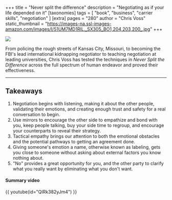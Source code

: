 +++
title = "Never split the difference"
description = "Negotiating as if your life depended on it"
[taxonomies]
tags = [ "book", "business", "carrier skills", "negotiation" ]
[extra]
pages = "280"
author = "Chris Voss"
static_thumbnail = "https://images-na.ssl-images-amazon.com/images/I/51UM7MD1RlL._SX305_BO1,204,203,200_.jpg"
+++

<a target="_blank"  href="https://www.amazon.de/gp/product/0062872303/ref=as_li_tl?ie=UTF8&camp=1638&creative=6742&creativeASIN=0062872303&linkCode=as2&tag=chemaclass-21&linkId=7f6d54b2001e4f62115af160a7fb1512">
    <img border="0" src="https://images-na.ssl-images-amazon.com/images/I/51UM7MD1RlL._SX305_BO1,204,203,200_.jpg" >
</a>

<!-- more -->

From policing the rough streets of Kansas City, Missouri, to becoming the FBI's lead international kidnapping negotiator
to teaching negotiation at leading universities, Chris Voss has tested the techniques in _Never Split the Difference_
across the full spectrum of human endeavor and proved their effectiveness.

---

## Takeaways

1. Negotiation begins with listening, making it about the other people, validating their emotions, and creating enough
   trust and safety for a real conversation to begin.
2. Use mirrors to encourage the other side to empathize and bond with you, keep people talking, buy your side time to
   regroup, and encourage your counterparts to reveal their strategy.
3. Tactical empathy brings our attention to both the emotional obstacles and the potential pathways to getting an
   agreement done.
4. Giving someone's emotion a name, otherwise known as labeling, gets you close to someone without asking about external
   factors you know nothing about.
5. "No" provides a great opportunity for you, and the other party to clarify what you really want by eliminating what you
   don't want.

#### Summary video

{{ youtube(id="QIRk382yJm4") }}
